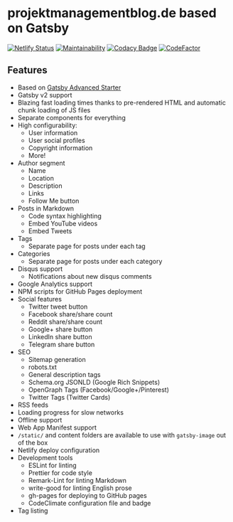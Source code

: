 # projektmanagementblog.de based on Gatsby

[![Netlify Status](https://api.netlify.com/api/v1/badges/eda03892-1e9b-4b59-9069-0d1fed428c77/deploy-status)](https://app.netlify.com/sites/projektmanagementblog/deploys)
[![Maintainability](https://api.codeclimate.com/v1/badges/52bb9177e180bc3ad26f/maintainability)](https://codeclimate.com/github/StephanWeinhold/pmblog/maintainability)
[![Codacy Badge](https://api.codacy.com/project/badge/Grade/fc50f0896e62481aadf1ab7214dfa79d)](https://www.codacy.com/app/StephanWeinhold/pmblog?utm_source=github.com&amp;utm_medium=referral&amp;utm_content=StephanWeinhold/pmblog&amp;utm_campaign=Badge_Grade)
[![CodeFactor](https://www.codefactor.io/repository/github/stephanweinhold/pmblog/badge)](https://www.codefactor.io/repository/github/stephanweinhold/pmblog)

## Features

- Based on [Gatsby Advanced Starter](https://github.com/Vagr9K/gatsby-advanced-starter)
- Gatsby v2 support
- Blazing fast loading times thanks to pre-rendered HTML and automatic chunk loading of JS files
- Separate components for everything
- High configurability:
  - User information
  - User social profiles
  - Copyright information
  - More!
- Author segment
  - Name
  - Location
  - Description
  - Links
  - Follow Me button
- Posts in Markdown
  - Code syntax highlighting
  - Embed YouTube videos
  - Embed Tweets
- Tags
  - Separate page for posts under each tag
- Categories
  - Separate page for posts under each category
- Disqus support
  - Notifications about new disqus comments
- Google Analytics support
- NPM scripts for GitHub Pages deployment
- Social features
  - Twitter tweet button
  - Facebook share/share count
  - Reddit share/share count
  - Google+ share button
  - LinkedIn share button
  - Telegram share button
- SEO
  - Sitemap generation
  - robots.txt
  - General description tags
  - Schema.org JSONLD (Google Rich Snippets)
  - OpenGraph Tags (Facebook/Google+/Pinterest)
  - Twitter Tags (Twitter Cards)
- RSS feeds
- Loading progress for slow networks
- Offline support
- Web App Manifest support
- `/static/` and content folders are available to use with `gatsby-image` out of the box
- Netlify deploy configuration
- Development tools
  - ESLint for linting
  - Prettier for code style
  - Remark-Lint for linting Markdown
  - write-good for linting English prose
  - gh-pages for deploying to GitHub pages
  - CodeClimate configuration file and badge
- Tag listing
